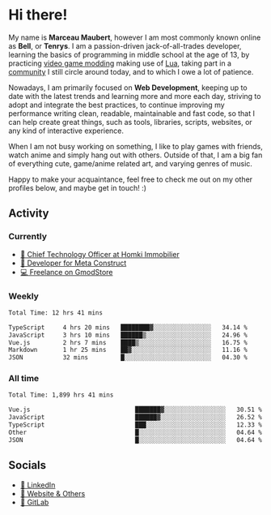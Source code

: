 # Hi there!

My name is **Marceau Maubert**, however I am most commonly known online as **Bell**, or **Tenrys**. I am a passion-driven jack-of-all-trades developer, learning the basics of programming in middle school at the age of 13, by practicing [video game modding](https://garrysmod.com) making use of [Lua](https://lua.org), taking part in a [community](https://metastruct.net) I still circle around today, and to which I owe a lot of patience.

Nowadays, I am primarily focused on **Web Development**, keeping up to date with the latest trends and learning more and more each day, striving to adopt  and integrate the best practices, to continue improving my performance writing clean, readable, maintainable and fast code, so that I can help create great things, such as tools, libraries, scripts, websites, or any kind of interactive experience.

When I am not busy working on something, I like to play games with friends, watch anime and simply hang out with others. Outside of that, I am a big fan of everything cute, game/anime related art, and varying genres of music.

Happy to make your acquaintance, feel free to check me out on my other profiles below, and maybe get in touch! :)

## Activity

### Currently

- [🏢 Chief Technology Officer at Homki Immobilier](https://homki-immobilier.com)
- [🎈 Developer for Meta Construct](https://metastruct.net)
- [💻 Freelance on GmodStore](https://www.gmodstore.com/users/Tenrys)

### Weekly
<!--START_SECTION:wakaWeekly-->

```txt
Total Time: 12 hrs 41 mins

TypeScript     4 hrs 20 mins   ████████▓░░░░░░░░░░░░░░░░   34.14 %
JavaScript     3 hrs 10 mins   ██████▒░░░░░░░░░░░░░░░░░░   24.96 %
Vue.js         2 hrs 7 mins    ████▒░░░░░░░░░░░░░░░░░░░░   16.75 %
Markdown       1 hr 25 mins    ██▓░░░░░░░░░░░░░░░░░░░░░░   11.16 %
JSON           32 mins         █░░░░░░░░░░░░░░░░░░░░░░░░   04.30 %
```

<!--END_SECTION:wakaWeekly-->

### All time
<!--START_SECTION:wakaTotal-->

```txt
Total Time: 1,899 hrs 41 mins

Vue.js                             ███████▓░░░░░░░░░░░░░░░░░   30.51 %
JavaScript                         ██████▓░░░░░░░░░░░░░░░░░░   26.52 %
TypeScript                         ███░░░░░░░░░░░░░░░░░░░░░░   12.33 %
Other                              █░░░░░░░░░░░░░░░░░░░░░░░░   04.64 %
JSON                               █░░░░░░░░░░░░░░░░░░░░░░░░   04.64 %
```

<!--END_SECTION:wakaTotal-->

## Socials

- [👔 LinkedIn](https://www.linkedin.com/in/marceau-maubert)
- [🔗 Website & Others](https://bell.moe)
- [🦊 GitLab](https://gitlab.com/Tenrys)
